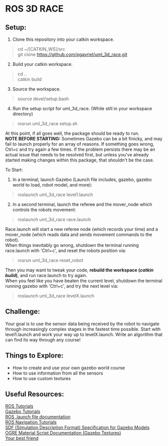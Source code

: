 # ROS 3D RACE
## Setup:
1. Clone this repository into your catkin workspace.
  > cd ~/[CATKIN_WS]/src   
  > git clone https://github.com/pgavriel/uml_3d_race.git    
2. Build your catkin workspace.   
  > cd ..  
  > catkin build   
3. Source the workspace.  
  > source devel/setup.bash   
4. Run the setup script for uml_3d_race. (While still in your workspace directory)
  > rosrun uml_3d_race setup.sh  

At this point, if all goes well, the package should be ready to run.  
**NOTE BEFORE STARTING:** Sometimes Gazebo can be a bit finicky, and may fail to launch properly for an array of reasons. If something goes wrong, Ctrl+c and try again a few times. If the problem persists there may be an actual issue that needs to be resolved first, but unless you've already started making changes within this package, that shouldn't be the case.  

To Start:  
1. In a terminal, launch Gazebo (Launch file includes, gazebo, gazebo world to load, robot model, and more):  
  > roslaunch uml_3d_race level1.launch  
2. In a second terminal, launch the referee and the mover_node which controls the robots movement:  
  > roslaunch uml_3d_race race.launch  

Race.launch will start a new referee node (which records your time) and a mover_node (which reads data and sends movement commands to the robot).   
When things inevitably go wrong, shutdown the terminal running race.launch with 'Ctrl+c', and reset the robots position via:  
  > rosrun uml_3d_race reset_robot  

Then you may want to tweak your code, **rebuild the workspace (*catkin build*)**, and run race.launch to try again.  
When you feel like you have beaten the current level, shutdown the terminal running gazebo with 'Ctrl+c', and try the next level via:  
  >roslaunch uml_3d_race levelX.launch  

## Challenge:  
Your goal is to use the sensor data being received by the robot to navigate through increasingly complex stages in the fastest time possible.
Start with level1.launch and work your way up to levelX.launch. Write an algorithm that can find its way through any course!  

## Things to Explore:  
- How to create and use your own gazebo world course  
- How to use information from all the sensors  
- How to use custom textures  

## Useful Resources:  
[ROS Tutorials](http://wiki.ros.org/ROS/Tutorials)  
[Gazebo Tutorials](http://gazebosim.org/tutorials)  
[ROS .launch file documentation](http://wiki.ros.org/roslaunch/XML)  
[ROS Navigation Tutorials](http://wiki.ros.org/navigation/Tutorials)  
[SDF (Simulation Description Format) Specification for Gazebo Models](http://sdformat.org/spec)  
[OGRE Material Script Documentation (Gazebo Textures)](https://ogrecave.github.io/ogre/api/1.12/_material-_scripts.html)  
[Your best friend](http://google.com)  
